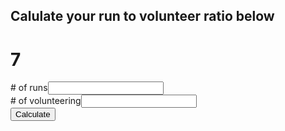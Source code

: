 <script src="https://ajax.googleapis.com/ajax/libs/angularjs/1.6.4/angular.min.js"></script>
## Calulate your run to volunteer ratio below

# 7
<style>
.error {
  color:red;
  }
</style>

<script>
  function myFunction() {
    var runs = document.getElementById("runs").value;
    var vols = document.getElementById("vols").value;
  
  console.log(runs);
  
  if(runs == null || runs==""){
    document.getElementById("runsError").innerHTML = "Please enter a value";
  }
  else {
   document.getElementById("runsError").innerHTML = "";
  }
  if(vols == null || vols==""){
    document.getElementById("volsError").innerHTML = "Please enter a value";
  }
  else
  {
  document.getElementById("volsError").innerHTML = "";
  }
  
  if (vols!="" && runs!="")
  {
    document.getElementById("p1").innerHTML = runs/vols + ":1" ;
    }
    else
    {
    document.getElementById("p1").innerHTML = "";
    }
}
</script>

<div>
  <div><span># of runs</span><span><input type="number" name="runs" id="runs" value="" /></span><span id="runsError" class="error"></span><br>
  <div><span># of volunteering</span><span><input type="number" name="vols" id="vols" value="" /><span id="volsError" class="error"></span></span>
</div>
    <button onclick="myFunction()">Calculate</button>
    <p id="p1"></p>

